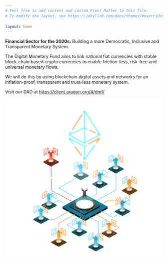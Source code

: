 ```yaml
---
# Feel free to add content and custom Front Matter to this file.
# To modify the layout, see https://jekyllrb.com/docs/themes/#overriding-theme-defaults

layout: home
---
```


**Financial Sector for the 2020s:** Building a more Democratic, Inclusive and Transparent Monetary System.

The Digital Monetary Fund aims to link national fiat currencies with stable block-chain based crypto currencies to enable friction-less, risk-free and universal monetary flows.

We will do this by using blockchain digital assets and networks for an inflation-proof, transparent and trust-less monetary system.

Visit our DAO at <a href="https://client.aragon.org/#/dmf/" target="_blank">https://client.aragon.org/#/dmf/</a>

![DAO](/assets/dao-2.png)
